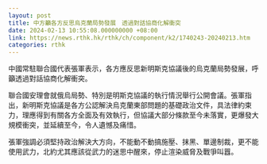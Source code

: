```yaml
---
layout: post
title: 中方籲各方反思烏克蘭局勢發展　透過對話協商化解衝突
date: 2024-02-13 10:55:08.000000000 +08:00
link: https://news.rthk.hk/rthk/ch/component/k2/1740243-20240213.htm
categories: rthk
---
```


中國常駐聯合國代表張軍表示，各方應反思新明斯克協議後的烏克蘭局勢發展，呼籲透過對話協商化解衝突。

聯合國安理會就俄烏局勢、特別是明斯克協議的執行情況舉行公開會議。張軍指出，新明斯克協議是各方公認解決烏克蘭東部問題的基礎政治文件，具法律約束力，理應得到有關各方全面及有效執行，但協議大部分條款至今未落實，更爆發大規模衝突，並延續至今，令人遺憾及痛惜。

張軍強調必須堅持政治解決大方向，不能動不動搞施壓、抹黑、單邊制裁，更不能使用武力，北約尤其應該從武力的迷思中醒來，停止渲染威脅及戰爭叫囂。
